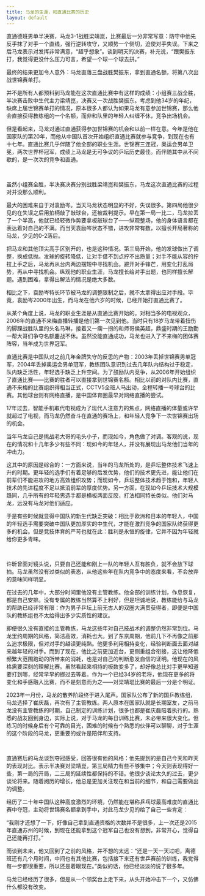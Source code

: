 ```yaml
---
title: 马龙的生涯，和直通比赛的历史
layout: default
---
```


直通德班男单半决赛，马龙3-1战胜梁靖崑，比赛最后一分非常写意：防守中他先反手抹了对手一个直线，强行逆转攻守，又顺势一个侧切，迫使对手失误。下来之后马龙表示对发挥非常满意，“超乎想象”。谈到明天的决赛，补充说，“跟樊振东打，我觉得更没什么压力可言，希望一个球一个球去拼。”

最终的结果更加令人意外：马龙直落三盘战胜樊振东，拿到直通名额，将第八次出战世锦赛单打。

并不是所有人都预料到马龙能在这次直通比赛中有这样的成绩：小组赛三战全胜，半决赛击败中生代主力梁靖崑，决赛又一次战胜樊振东。考虑到他34岁的年纪，缺席上届世锦赛单打的情况，原本很多人都认为如果马龙有意参加世锦赛，那么他会直接获得教练组的一个名额，而非和队里的年轻人纠缠不休，竞争出场机会。

但是看起来，马龙对通过直通获得参加世锦赛的机会和以前一样在意。今年是他在国家队的第20年，而他从中国队首次开始组织直通比赛就参与竞争，到现在也有十七年。直通比赛几乎伴随了他全部的职业生涯。世锦赛三连冠，奥运会男单卫冕，两次世界杯冠军，成绩上马龙是无可争议的乒坛历史最佳。而伴随其中从不间歇的，是一次次的竞争和直通。

<br>

虽然小组赛全胜，半决赛决赛分别战胜梁靖崑和樊振东，马龙这次直通比赛的过程对并没那么顺利。

最大的困难来自于对袁励岑。当天马龙状态明显的不好，失误很多。第四局他很少见的在失误之后用拍柄敲了敲球台，还被裁判提示。早在第一局一比二，马龙拉丢了一个半高，他就已经轻微作势要拿板敲球台了——纵观整场，他的身体语言都在表达着对自己的不满。而当天袁励岑状态不错，进攻非常有数，以擅长开局著称的马龙，少见的0-2落后。

把马龙和其他顶尖高手区别开的，也是这种情况。第三局开始，他的发球做出了调整，换成低抛。发球的旋转降低，让对手借不到点拧不出质量；对手不能从容的拧拉上手之后，马龙再从台内两边摆短中寻找机会。避开对手锋芒，用变化打乱局势，再从中寻找机会。纵观他的职业生涯，马龙擅长给对手出题，也同样擅长解题。遇到困难，拿得出解法的情况是绝大多数。

相比之下，袁励岑特长环节被马龙的调整限制之后，就不太拿得出应对手段。毕竟，袁励岑2000年出生，而马龙在他六岁的时候，已经开始打直通比赛了。

从某个角度上说，马龙的职业生涯是从直通比赛开始的。对相当多的电视观众，2006年的直通不来梅直播转播是他们第一次见到他。当时只有18岁马龙带着扭伤的脚踝战胜队里的头名马琳，接着又一瘸一拐的和师哥侯英超，鼎盛时期的王励勤一帮大哥们争夺名额鏖战不休。虽然没能直通成功，马龙也进入了不来梅的团体赛阵容，当年成为世界冠军。

直通比赛是中国队对之前几年金牌失守的反思的产物：2003年丢掉世锦赛男单冠军，2004年丢掉奥运会男单冠军，教练团队意识到过去几年队内结构过于稳定，队内缺乏活性，年轻选手缺乏上升空间。为了鼓励队内竞争，从2006年开始组织了直通比赛——比赛的胜者可以直接拿到世锦赛名额。相比以前的对队内比赛，直通不来梅的比赛组织得相当正式，CCTV5全班人马出动，全程转播一号球台的比赛。其他球台则有网络直播，是中国体育圈最早对网络直播的尝试。

17年过去，智能手机取代电视成为了现代人注意力的焦点，网络直播的体量或许早就超过了电视，而马龙仍然奋斗在直通的赛场上，和年轻人竞争下一次世锦赛出场的机会。

当年马龙自己是挑战老大哥的毛头小子，而现如今，角色做了对调。客观的说，现在的情况和十几年多少有些不同：现如今的年轻人，并没有展现出马龙他们当年的冲击力。

这其中的原因是综合的：一方面来说，当年的马龙所处的，是乒坛整体技术飞速上升的时期。更年轻的选手们有着足够的后发优势，他们的技术更先进，能让他们在前辈们不能进攻的地方高效组织攻势；而现如今，乒坛整体技术趋于饱和，年轻人技术的先进程度不足以抵消前辈的厚度优势。另一方面，在现如今乒坛技术大规模趋同，几乎所有的年轻男选手都是横板两面反胶，打法相同特长类似。他们对马龙，远没有马龙对他们适应。

于是有些时候就显得中国队的新生代缺乏突破：相比于欧洲和日本的年轻人，中国的年轻选手需要突破中国队更加厚实的中生代，才能在激烈竞争的国家队终获得更多的机会。但是竞技体育的严苛也就在此：胜利是永恒的旋律，它并不因为年轻就给你更多青睐。

<br>

许昕曾面对镜头说，只要自己还能和刚上一队的年轻人互有胜负，就不会放下球拍。马龙虽然没有过类似的表态，从他这些年在队内竞争中的态度来看，不会放弃的意味同样明显。

在过去的几年中，大部分时间里他没有主管教练。他全部的训练计划，作息恢复，都是自己安排。没有专属的教练当然算不上利好，但是坦诚地说，教练能给与马龙的帮助已经非常有限：作为男子乒坛上前无古人的双圈大满贯获得者，即便是中国队的教练组也不太给得出多少实质性的建议。

即便很久没有直接的主管教练，马龙这些年对自己技战术的调整仍然非常到位。马龙里约周期的风格，简洁高效，消耗也大。到了东京周期，他前几下不再像之前那么追求极限，但对对手的越读更纯熟。他更多利用相持变化，经验判断面去面对越来越年轻的对手。而到了现在，他比之前更加近台，更侧重组合衔接，这让他降低频繁大范围跑动的所带来的消耗，也是对自己的判断愈发自信的证明。他现在的风格需要深刻的理解比赛。虽然看起来相持的板数变多了，却好像总比对手更早知道要打到哪，经常早早的挪过去等着。作为一个已经34岁的老将，他现在更多的将变化和手感融入比赛，而不是刻意而为之——对梁靖琨比赛的最后一分是个明证。

2023年一月份，马龙的散养阶段终于进入尾声。国家队公布了新的国乒教练组，马龙选择了崔庆磊，再次有了主管教练。两人原本在国家队就是长期室友，之前马龙没有主管教练的时期，自己制定的训练计划，很多也都是崔庆磊陪着执行的。熟悉的战友回到身边，实际上说，对于马龙的每日训练比赛，未必带来很大变化。但练习的时候身后有个可靠的目光，困难的时候有个熟悉的伙伴可以聊聊，对于生涯的这个阶段的马龙，更重要的或许是陪伴和支持。

<br>

直通赛后的马龙谈到夺冠感受，回答很有他的风格：他先提到的是自己今天和昨天的表现对比。表示半决赛对梁靖崑，第三局精力有些不够集中；今天则表现得好一些，第一局的开局，二三局的延续性都保持的不错。他很少谈论太久的过去，更少谈论将来。随着阅历的增长，他总是更加关注现在和当前的细节，和自己需要做出的调整。

经历了二十年中国队这种高度激烈的环境，仍然能在堪称乒乓球最高难度的直通比赛中夺冠，主动将世锦赛名额拿到手中，对此马龙少见的给了自己一些肯定：

“我刚才还想了一下，好像自己拿到直通资格的次数并不是很多，上一次还是2015年直通苏州的时候，到现在还能拿到这个冠军自己也没有想到，非常开心，觉得自己还能再打打。”

而谈到未来，他又回到了之前的风格，并不想的太远：“还是一天一天过吧，离德班还有几个月时间，中间也有其他比赛，包括接下来还有世乒赛前的训练，我觉得每一步都很重要，所以还是着眼现在。”类似的话，他已经淡淡的说了很多年。

马龙已经经历了很多，但是从一个领奖台上走下来，从头开始冲击下一个，又仿佛什么都没有改变。